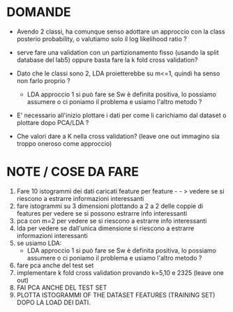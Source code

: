 # DOMANDE

- Avendo 2 classi, ha comunque senso adottare un approccio con la class posterio probability, o valutiamo solo il log likelihood ratio ?
- serve fare una validation con un partizionamento fisso (usando la split database del lab5) oppure basta fare la k fold cross validation?
- Dato che le classi sono 2, LDA proietterebbe su m<=1, quindi ha senso non farlo proprio ?
    - LDA approccio 1 si può fare se Sw è definita positiva, lo possiamo assumere o ci poniamo il problema e usiamo l'altro metodo ?

- E' necessario all'inizio plottare i dati per come li carichiamo dal dataset o plottare dopo PCA/LDA ?

- Che valori dare a K nella cross validation? (leave one out immagino sia troppo oneroso come approccio) 


# NOTE / COSE DA FARE
1) Fare 10 istogrammi dei dati caricati feature per feature - - > vedere se si riescono a estrarre informazioni interessanti
2) fare istogrammi su 3 dimensioni plottando a 2 a 2 delle coppie di features per vedere se si possono estrarre info interessanti
3) pca con m=2 per vedere se si riescono a estrarre info interessanti
4) lda per vedere se dall'unica dimensione si riescono a estrarre informazioni interessanti
5) se usiamo LDA:
    - LDA approccio 1 si può fare se Sw è definita positiva, lo possiamo assumere o ci poniamo il problema e usiamo l'altro metodo ?
6) fare pca anche del test set
7) implementare k fold cross validation provando k=5,10 e 2325 (leave one out)
8) FAI PCA ANCHE DEL TEST SET
9) PLOTTA ISTOGRAMMI OF THE DATASET FEATURES (TRAINING SET) DOPO LA LOAD DEI DATI.
